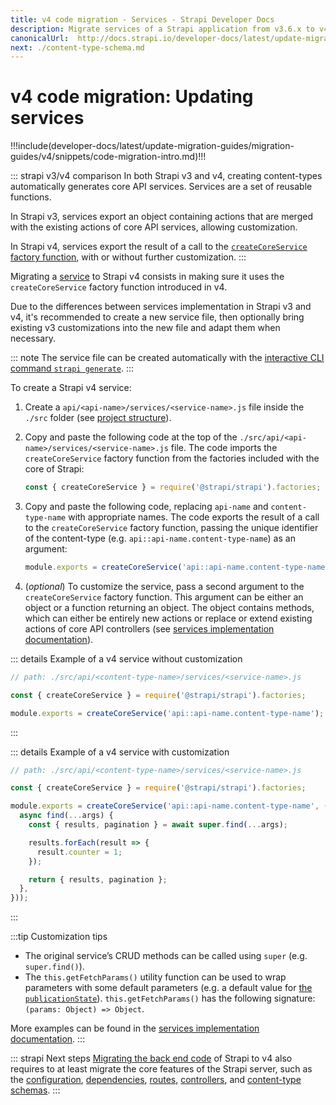 ```yaml
---
title: v4 code migration - Services - Strapi Developer Docs
description: Migrate services of a Strapi application from v3.6.x to v4.0.x
canonicalUrl:  http://docs.strapi.io/developer-docs/latest/update-migration-guides/migration-guides/v4/code/backend/services.html
next: ./content-type-schema.md
---
```


# v4 code migration: Updating services

!!!include(developer-docs/latest/update-migration-guides/migration-guides/v4/snippets/code-migration-intro.md)!!!

::: strapi v3/v4 comparison
In both Strapi v3 and v4, creating content-types automatically generates core API services. Services are a set of reusable functions.

In Strapi v3, services export an object containing actions that are merged with the existing actions of core API services, allowing customization.

In Strapi v4, services export the result of a call to the [`createCoreService` factory function](/developer-docs/latest/development/backend-customization/services.md#adding-a-new-service), with or without further customization.
:::

Migrating a [service](/developer-docs/latest/development/backend-customization/services.md) to Strapi v4 consists in making sure it uses the `createCoreService` factory function introduced in v4.

Due to the differences between services implementation in Strapi v3 and v4, it's recommended to create a new service file, then optionally bring existing v3 customizations into the new file and adapt them when necessary.

::: note
The service file can be created automatically with the [interactive CLI command `strapi generate`](/developer-docs/latest/developer-resources/cli/CLI.md#strapi-generate).
:::

To create a Strapi v4 service:

1. Create a `api/<api-name>/services/<service-name>.js` file inside the `./src` folder (see [project structure](/developer-docs/latest/setup-deployment-guides/file-structure.md)).

2. Copy and paste the following code at the top of the `./src/api/<api-name>/services/<service-name>.js` file. The code imports the `createCoreService` factory function from the factories included with the core of Strapi:

    ```js
    const { createCoreService } = require('@strapi/strapi').factories;
    ```

3. Copy and paste the following code, replacing `api-name` and `content-type-name` with appropriate names. The code exports the result of a call to the `createCoreService` factory function, passing the unique identifier of the content-type (e.g. `api::api-name.content-type-name`) as an argument:

    ```js
    module.exports = createCoreService('api::api-name.content-type-name')
    ```

4. (_optional_) To customize the service, pass a second argument to the `createCoreService` factory function. This argument can be either an object or a function returning an object. The object contains methods, which can either be entirely new actions or replace or extend existing actions of core API controllers (see [services implementation documentation](/developer-docs/latest/development/backend-customization/services.md#implementation)).

::: details Example of a v4 service without customization

  ```jsx
  // path: ./src/api/<content-type-name>/services/<service-name>.js

  const { createCoreService } = require('@strapi/strapi').factories;

  module.exports = createCoreService('api::api-name.content-type-name');
  ```

:::

::: details Example of a v4 service with customization

  ```jsx
  // path: ./src/api/<content-type-name>/services/<service-name>.js

  const { createCoreService } = require('@strapi/strapi').factories;

  module.exports = createCoreService('api::api-name.content-type-name', ({ strapi }) => {
    async find(...args) {
      const { results, pagination } = await super.find(...args);

      results.forEach(result => {
        result.counter = 1;
      });

      return { results, pagination };
    },
  }));

  ```

:::

:::tip Customization tips

- The original service’s CRUD methods can be called using `super` (e.g. `super.find()`).
- The `this.getFetchParams()` utility function can be used to wrap parameters with some default parameters (e.g. a default value for [the `publicationState`](/developer-docs/latest/developer-resources/database-apis-reference/rest/filtering-locale-publication.md#publication-state)). `this.getFetchParams()` has the following signature: `(params: Object) => Object`.

More examples can be found in the [services implementation documentation](/developer-docs/latest/development/backend-customization/services.md#implementation).
:::

::: strapi Next steps
[Migrating the back end code](/developer-docs/latest/update-migration-guides/migration-guides/v4/code/backend.md) of Strapi to v4 also requires to at least migrate the core features of the Strapi server, such as the [configuration](/developer-docs/latest/update-migration-guides/migration-guides/v4/code/backend/configuration.md), [dependencies](/developer-docs/latest/update-migration-guides/migration-guides/v4/code/backend/dependencies.md), [routes](/developer-docs/latest/update-migration-guides/migration-guides/v4/code/backend/routes.md), [controllers](/developer-docs/latest/update-migration-guides/migration-guides/v4/code/backend/controllers.md), and [content-type schemas](/developer-docs/latest/update-migration-guides/migration-guides/v4/code/backend/content-type-schema.md).
:::
